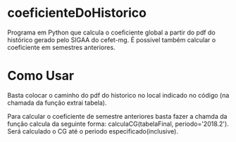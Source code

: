 # coeficienteDoHistorico
  Programa em Python que calcula o coeficiente global a partir do pdf do histórico gerado pelo SIGAA do cefet-mg. É possivel também calcular o coeficiente em semestres anteriores.
# Como Usar 
  Basta colocar o caminho do pdf do historico no local indicado no código (na chamada da função extrai tabela).

  Para calcular o coeficiente de semestre anteriores basta fazer a chamda da função calcula da seguinte forma: calculaCG(tabelaFinal, periodo='2018.2').
  Será calculado o CG até o periodo especificado(inclusive).
